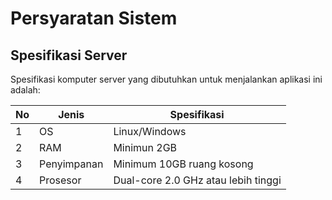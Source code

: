# Persyaratan Sistem

## Spesifikasi Server

Spesifikasi komputer server yang dibutuhkan untuk menjalankan aplikasi ini adalah:

|No|Jenis|Spesifikasi|
|-|-|-|
|1|OS|Linux/Windows|
|2|RAM|Minimun 2GB|
|3|Penyimpanan|Minimum 10GB ruang kosong|
|4|Prosesor|Dual-core 2.0 GHz atau lebih tinggi|





